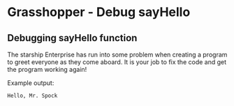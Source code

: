 # Grasshopper - Debug sayHello

## Debugging sayHello function

The starship Enterprise has run into some problem when creating a program to greet everyone as they come aboard. It is your job to fix the code and get the program working again!

Example output:
```
Hello, Mr. Spock
```


